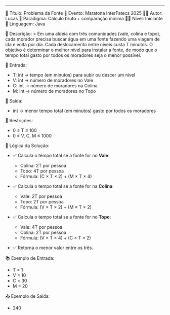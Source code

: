 ---
📌 Título: Problema da Fonte
🏁 Evento: Maratona InterFatecs 2025
👨‍💻 Autor: Lucas
🧠 Paradigma: Cálculo bruto + comparação mínima
🧑‍🏫 Nível: Iniciante
🧪 Linguagem: Java

📝 Descrição: >
  Em uma aldeia com três comunidades (vale, colina e topo),
  cada morador precisa buscar água em uma fonte fazendo uma viagem de ida e volta por dia.
  Cada deslocamento entre níveis custa T minutos.
  O objetivo é determinar o melhor nível para instalar a fonte,
  de modo que o tempo total gasto por todos os moradores seja o menor possível.

🔢 Entrada:
  - T: int → tempo (em minutos) para subir ou descer um nível
  - V: int → número de moradores no Vale
  - C: int → número de moradores na Colina
  - M: int → número de moradores no Topo

🎯 Saída:
  - int → menor tempo total (em minutos) gasto por todos os moradores

📏 Restrições:
  - 0 ≤ T ≤ 100
  - 0 ≤ V, C, M ≤ 1000

🧠 Lógica da Solução:
  - ✅ Calcula o tempo total se a fonte for no **Vale**:
      - Colina: 2T por pessoa
      - Topo: 4T por pessoa
      - Fórmula: (C × T × 2) + (M × T × 4)
  
  - ✅ Calcula o tempo total se a fonte for na **Colina**:
      - Vale: 2T por pessoa
      - Topo: 2T por pessoa
      - Fórmula: (V × T × 2) + (M × T × 2)

  - ✅ Calcula o tempo total se a fonte for no **Topo**:
      - Vale: 4T por pessoa
      - Colina: 2T por pessoa
      - Fórmula: (V × T × 4) + (C × T × 2)

  - ✅ Retorna o menor valor entre os três.

📚 Exemplo de Entrada:
  - T = 1
  - V = 10
  - C = 30
  - M = 20

📤 Exemplo de Saída:
  - 240
